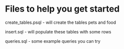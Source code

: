 # Files to help you get started

create_tables.psql - will create the tables pets and food

insert.sql - will populate these tables with some rows

queries.sql - some example queries you can try

